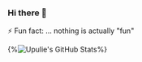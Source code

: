 ### Hi there 👋


⚡ Fun fact: ... nothing is actually "fun"

{%![Upulie's GitHub Stats](https://github-readme-stats.vercel.app/api?username=UpulieHan&show_icons=true&hide=stars)%}

